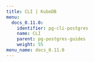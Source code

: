 ```yaml
---
title: CLI | KubeDB
menu:
  docs_0.11.0:
    identifier: pg-cli-postgres
    name: CLI
    parent: pg-postgres-guides
    weight: 55
menu_name: docs_0.11.0
---
```



